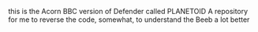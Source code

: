 this is the Acorn BBC version of Defender called PLANETOID
A repository for me to reverse the code, somewhat, to understand the Beeb a lot better
